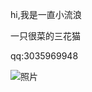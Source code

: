 hi,我是一直小流浪

一只很菜的三花猫

qq:3035969948

![照片](https://ts1.cn.mm.bing.net/th?id=OIP-C.5WWFaSbdqYIGz4uUYtwTQQAAAA&w=169&h=170&c=8&rs=1&qlt=90&o=6&pid=3.1&rm=2)

